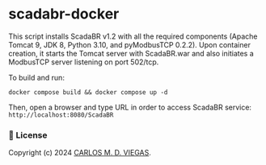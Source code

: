 # scadabr-docker
This script installs ScadaBR v1.2 with all the required components (Apache Tomcat 9, JDK 8, Python 3.10, and pyModbusTCP 0.2.2). Upon container creation, it starts the Tomcat server with ScadaBR.war and also initiates a ModbusTCP server listening on port 502/tcp.

To build and run:
```
docker compose build && docker compose up -d
```

Then, open a browser and type URL in order to access ScadaBR service: `http://localhost:8080/ScadaBR`

### :page_facing_up: License

Copyright (c) 2024 [CARLOS M. D. VIEGAS](https://github.com/cmdviegas).
